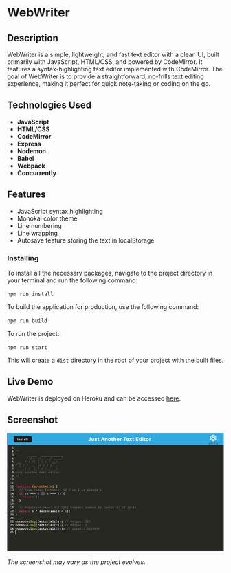 # WebWriter

## Description

WebWriter is a simple, lightweight, and fast text editor with a clean UI, built primarily with JavaScript, HTML/CSS, and powered by CodeMirror. It features a syntax-highlighting text editor implemented with CodeMirror. The goal of WebWriter is to provide a straightforward, no-frills text editing experience, making it perfect for quick note-taking or coding on the go.

## Technologies Used

- **JavaScript**
- **HTML/CSS**
- **CodeMirror**
- **Express**
- **Nodemon**
- **Babel**
- **Webpack**
- **Concurrently**

## Features

- JavaScript syntax highlighting
- Monokai color theme
- Line numbering
- Line wrapping
- Autosave feature storing the text in localStorage

### Installing

To install all the necessary packages, navigate to the project directory in your terminal and run the following command:

`npm run install`

To build the application for production, use the following command:

`npm run build`

To run the project::

`npm run start`

This will create a `dist` directory in the root of your project with the built files.

## Live Demo

WebWriter is deployed on Heroku and can be accessed [here](https://your-heroku-app-link/).

## Screenshot

![WebWriter Editor](./client/src/images/screenshot.png)

_The screenshot may vary as the project evolves._
